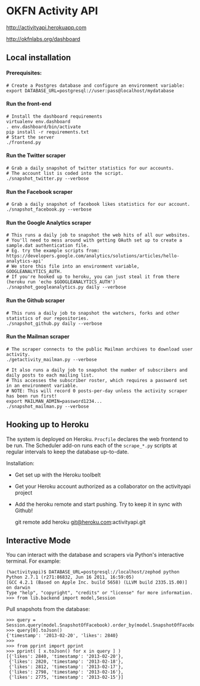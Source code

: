 # OKFN Activity API

http://activityapi.herokuapp.com

http://okfnlabs.org/dashboard

## Local installation

#### Prerequisites:
 
    # Create a Postgres database and configure an environment variable:
    export DATABASE_URL=postgresql://user:pass@localhost/mydatabase 

#### Run the front-end

    # Install the dashboard requirements
    virtualenv env.dashboard
    . env.dashboard/bin/activate
    pip install -r requirements.txt
    # Start the server
    ./frontend.py

#### Run the Twitter scraper

    # Grab a daily snapshot of twitter statistics for our accounts.
    # The account list is coded into the script.
    ./snapshot_twitter.py --verbose

#### Run the Facebook scraper

    # Grab a daily snapshot of facebook likes statistics for our account.
    ./snapshot_facebook.py --verbose

#### Run the Google Analytics scraper

    # This runs a daily job to snapshot the web hits of all our websites.
    # You'll need to mess around with getting OAuth set up to create a sample.dat authentication file.
    # Eg. try the example scripts from: https://developers.google.com/analytics/solutions/articles/hello-analytics-api'
    # We store this file into an environment variable, GOOGLEANALYTICS_AUTH.
    # If you're hooked up to heroku, you can just steal it from there (heroku run 'echo $GOOGLEANALYTICS_AUTH')
    ./snapshot_googleanalytics.py daily --verbose

#### Run the Github scraper

    # This runs a daily job to snapshot the watchers, forks and other statistics of our repositories.
    ./snapshot_github.py daily --verbose

#### Run the Mailman scraper
   
    # The scraper connects to the public Mailman archives to download user activity.
    ./getactivity_mailman.py --verbose

    # It also runs a daily job to snapshot the number of subscribers and daily posts to each mailing list.
    # This accesses the subscriber roster, which requires a password set in an environment variable.
    # NOTE: This will record 0 posts-per-day unless the activity scraper has been run first!
    export MAILMAN_ADMIN=password1234...
    ./snapshot_mailman.py --verbose


## Hooking up to Heroku

The system is deployed on Heroku. `Procfile` declares the web frontend to be run. The Scheduler add-on runs each of the `scrape_*.py` scripts at regular intervals to keep the database up-to-date.

Installation:

* Get set up with the Heroku toolbelt
* Get your Heroku account authorized as a collaborator on the activityapi project
* Add the heroku remote and start pushing. Try to keep it in sync with Github!

    git remote add heroku git@heroku.com:activityapi.git 

## Interactive Mode

You can interact with the database and scrapers via Python's interactive terminal. For example:

    (%activityapi)$ DATABASE_URL=postgresql://localhost/zephod python
    Python 2.7.1 (r271:86832, Jun 16 2011, 16:59:05) 
    [GCC 4.2.1 (Based on Apple Inc. build 5658) (LLVM build 2335.15.00)] on darwin
    Type "help", "copyright", "credits" or "license" for more information.
    >>> from lib.backend import model,Session

Pull snapshots from the database:

    >>> query = Session.query(model.SnapshotOfFacebook).order_by(model.SnapshotOfFacebook.timestamp.desc()).limit(5)
    >>> query[0].toJson()
    {'timestamp': '2013-02-20', 'likes': 2840}
    >>> 
    >>> from pprint import pprint
    >>> pprint( [ x.toJson() for x in query ] )
    [{'likes': 2840, 'timestamp': '2013-02-20'},
     {'likes': 2820, 'timestamp': '2013-02-18'},
     {'likes': 2812, 'timestamp': '2013-02-17'},
     {'likes': 2798, 'timestamp': '2013-02-16'},
     {'likes': 2775, 'timestamp': '2013-02-15'}]
